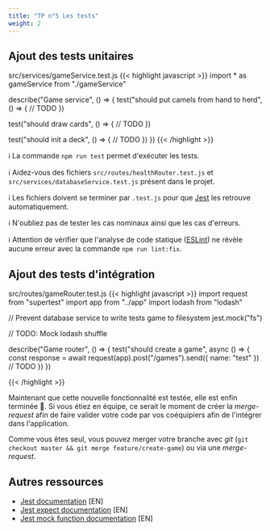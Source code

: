 ```yaml
---
title: "TP n°5 Les tests"
weight: 2
---
```


## Ajout des tests unitaires

src/services/gameService.test.js
{{< highlight javascript >}}
import * as gameService from "./gameService"

describe("Game service", () => {
  test("should put camels from hand to herd", () => {
    // TODO
  })

  test("should draw cards", () => {
    // TODO
  })

  test("should init a deck", () => {
    // TODO
  })
})
{{< /highlight >}}

ℹ️ La commande `npm run test` permet d'exécuter les tests.

ℹ️ Aidez-vous des fichiers `src/routes/healthRouter.test.js` et `src/services/databaseService.test.js` présent dans le projet.

ℹ️ Les fichiers doivent se terminer par `.test.js` pour que [Jest](https://jestjs.io/) les retrouve automatiquement.

ℹ️ N'oubliez pas de tester les cas nominaux ainsi que les cas d'erreurs.

ℹ️ Attention de vérifier que l'analyse de code statique ([ESLint](https://eslint.org/)) ne révèle aucune erreur avec la commande `npm run lint:fix`.

## Ajout des tests d'intégration

src/routes/gameRouter.test.js
{{< highlight javascript >}}
import request from "supertest"
import app from "../app"
import lodash from "lodash"

// Prevent database service to write tests game to filesystem
jest.mock("fs")

// TODO: Mock lodash shuffle

describe("Game router", () => {
  test("should create a game", async () => {
    const response = await request(app).post("/games").send({ name: "test" })
    // TODO
  })
})

{{< /highlight >}}

Maintenant que cette nouvelle fonctionnalité est testée, elle est enfin terminée 🎉.
Si vous étiez en équipe, ce serait le moment de créer la *merge-request* afin de faire valider votre code par vos coéquipiers afin de l'intégrer dans l'application.

Comme vous êtes seul, vous pouvez merger votre branche avec *git* (`git checkout master && git merge feature/create-game`) ou via une *merge-request*.

## Autres ressources

 * [Jest documentation](https://jestjs.io/docs/en/getting-started) [EN]
 * [Jest expect documentation](https://jestjs.io/docs/en/expect) [EN]
 * [Jest mock function documentation](https://jestjs.io/docs/en/mock-function-api) [EN]
